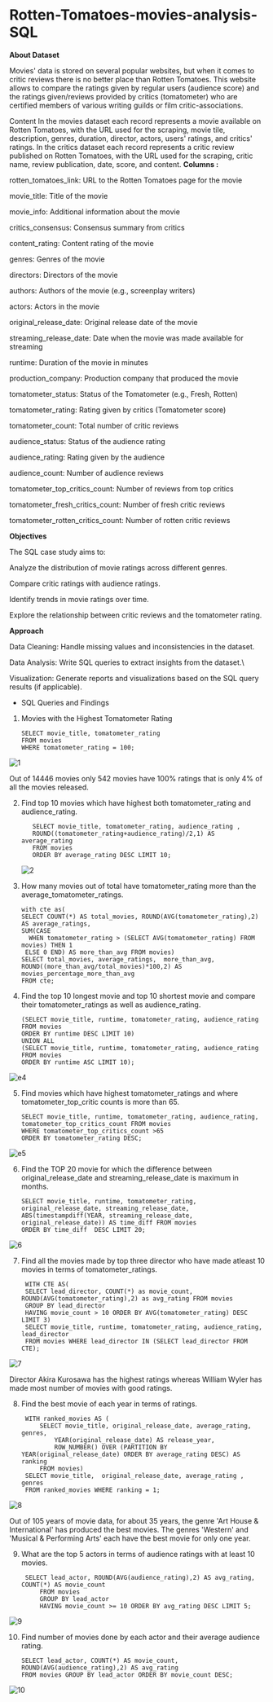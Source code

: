 # Rotten-Tomatoes-movies-analysis-SQL


**About Dataset**



Movies' data is stored on several popular websites, but when it comes to critic reviews there is no better place than Rotten Tomatoes. This website allows to compare the ratings given by regular users (audience score) and the ratings given/reviews provided by critics (tomatometer) who are certified members of various writing guilds or film critic-associations.

Content
In the movies dataset each record represents a movie available on Rotten Tomatoes, with the URL used for the scraping, movie tile, description, genres, duration, director, actors, users' ratings, and critics' ratings.
In the critics dataset each record represents a critic review published on Rotten Tomatoes, with the URL used for the scraping, critic name, review publication, date, score, and content.
**Columns :**

rotten_tomatoes_link: URL to the Rotten Tomatoes page for the movie

movie_title: Title of the movie

movie_info: Additional information about the movie

critics_consensus: Consensus summary from critics

content_rating: Content rating of the movie

genres: Genres of the movie

directors: Directors of the movie

authors: Authors of the movie (e.g., screenplay writers)

actors: Actors in the movie

original_release_date: Original release date of the movie

streaming_release_date: Date when the movie was made available for streaming

runtime: Duration of the movie in minutes

production_company: Production company that produced the movie

tomatometer_status: Status of the Tomatometer (e.g., Fresh, Rotten)

tomatometer_rating: Rating given by critics (Tomatometer score)

tomatometer_count: Total number of critic reviews

audience_status: Status of the audience rating

audience_rating: Rating given by the audience

audience_count: Number of audience reviews

tomatometer_top_critics_count: Number of reviews from top critics

tomatometer_fresh_critics_count: Number of fresh critic reviews

tomatometer_rotten_critics_count: Number of rotten critic reviews


**Objectives**

The SQL case study aims to:

Analyze the distribution of movie ratings across different genres.

Compare critic ratings with audience ratings.

Identify trends in movie ratings over time.

Explore the relationship between critic reviews and the tomatometer rating.

**Approach**

Data Cleaning: Handle missing values and inconsistencies in the dataset.

Data Analysis: Write SQL queries to extract insights from the dataset.\

Visualization: Generate reports and visualizations based on the SQL query results (if applicable).

* SQL Queries and Findings
1. Movies with the Highest Tomatometer Rating

       SELECT movie_title, tomatometer_rating 
       FROM movies 
       WHERE tomatometer_rating = 100;
![1](https://github.com/user-attachments/assets/3257506b-4333-44d6-8c5a-a56dade3ff8e)

Out of 14446 movies only 542 movies have 100% ratings that is only 4% of all the movies released.

2. Find top 10 movies which have highest both tomatometer_rating and audience_rating.

          SELECT movie_title, tomatometer_rating, audience_rating , 
          ROUND((tomatometer_rating+audience_rating)/2,1) AS average_rating
          FROM movies 
          ORDER BY average_rating DESC LIMIT 10;
   ![2](https://github.com/user-attachments/assets/51f15392-7856-4cc4-abc3-607061ecc0b4)

3. How many movies out of total have tomatometer_rating more than the average_tomatometer_ratings.

       with cte as(
       SELECT COUNT(*) AS total_movies, ROUND(AVG(tomatometer_rating),2) AS average_ratings,
       SUM(CASE 
	     WHEN tomatometer_rating > (SELECT AVG(tomatometer_rating) FROM movies) THEN 1 
      	ELSE 0 END) AS more_than_avg FROM movies) 
       SELECT total_movies, average_ratings,  more_than_avg, 
       ROUND((more_than_avg/total_movies)*100,2) AS movies_percentage_more_than_avg 
       FROM cte;

4. Find the top 10 longest movie and top 10 shortest movie and compare their tomatometer_ratings as well as audience_rating.

       (SELECT movie_title, runtime, tomatometer_rating, audience_rating FROM movies
       ORDER BY runtime DESC LIMIT 10)
       UNION ALL
       (SELECT movie_title, runtime, tomatometer_rating, audience_rating FROM movies
       ORDER BY runtime ASC LIMIT 10);
![e4](https://github.com/user-attachments/assets/b3b4b95d-6476-44a5-975a-705c2c06fbc9)

5. Find movies which have highest tomatometer_ratings and where tomatometer_top_critic counts is more than 65.

       SELECT movie_title, runtime, tomatometer_rating, audience_rating, tomatometer_top_critics_count FROM movies
       WHERE tomatometer_top_critics_count >65
       ORDER BY tomatometer_rating DESC;
![e5](https://github.com/user-attachments/assets/87f77d38-5d31-4697-8c30-5510484ca2c0)

6. Find the TOP 20 movie for which the difference between original_release_date and streaming_release_date is maximum in months.

       SELECT movie_title, runtime, tomatometer_rating, original_release_date, streaming_release_date,
       ABS(timestampdiff(YEAR, streaming_release_date, original_release_date)) AS time_diff FROM movies 
       ORDER BY time_diff  DESC LIMIT 20;


![6](https://github.com/user-attachments/assets/eac56dcd-86da-42a6-b52f-61bd76cdd422)

7. Find all the movies made by top three director who have made atleast 10 movies in terms of tomatometer_ratings.

        WITH CTE AS(
        SELECT lead_director, COUNT(*) as movie_count, ROUND(AVG(tomatometer_rating),2) as avg_rating FROM movies 
        GROUP BY lead_director 
        HAVING movie_count > 10 ORDER BY AVG(tomatometer_rating) DESC LIMIT 3)
        SELECT movie_title, runtime, tomatometer_rating, audience_rating, lead_director
        FROM movies WHERE lead_director IN (SELECT lead_director FROM CTE);

![7](https://github.com/user-attachments/assets/d736c15b-954d-494c-b117-5cd0d8969f0c)

Director Akira Kurosawa has the highest ratings whereas William Wyler has made most number of movies with good ratings.

8. Find the best movie of each year in terms of ratings.


		WITH ranked_movies AS (
		    SELECT movie_title, original_release_date, average_rating, genres,
		        YEAR(original_release_date) AS release_year,
		        ROW_NUMBER() OVER (PARTITION BY YEAR(original_release_date) ORDER BY average_rating DESC) AS ranking
		    FROM movies)
		SELECT movie_title,  original_release_date, average_rating , genres
		FROM ranked_movies WHERE ranking = 1;

![8](https://github.com/user-attachments/assets/0c4404dd-4f91-4dff-b730-ad6e5f07e9d6)

Out of 105 years of movie data, for about 35 years, the genre 'Art House & International' has produced the best movies.
The genres 'Western' and 'Musical & Performing Arts' each have the best movie for only one year.

9. What are the top 5 actors in terms of audience ratings with at least 10 movies.


		SELECT lead_actor, ROUND(AVG(audience_rating),2) AS avg_rating, COUNT(*) AS movie_count
		    FROM movies
		    GROUP BY lead_actor
		    HAVING movie_count >= 10 ORDER BY avg_rating DESC LIMIT 5;
![9](https://github.com/user-attachments/assets/ac86526f-e386-4801-8ea9-39053fe714fb)

10. Find number of movies done by each actor and their average audience rating.


		SELECT lead_actor, COUNT(*) AS movie_count, ROUND(AVG(audience_rating),2) AS avg_rating
		FROM movies GROUP BY lead_actor ORDER BY movie_count DESC;

![10](https://github.com/user-attachments/assets/b18ae084-6ad5-4536-96e7-fa4864349563)

   

   

